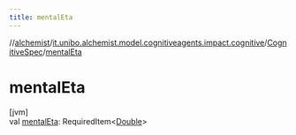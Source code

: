 ```yaml
---
title: mentalEta
---
```

//[alchemist](../../../index.html)/[it.unibo.alchemist.model.cognitiveagents.impact.cognitive](../index.html)/[CognitiveSpec](index.html)/[mentalEta](mental-eta.html)



# mentalEta



[jvm]\
val [mentalEta](mental-eta.html): RequiredItem<[Double](https://kotlinlang.org/api/latest/jvm/stdlib/kotlin/-double/index.html)>




